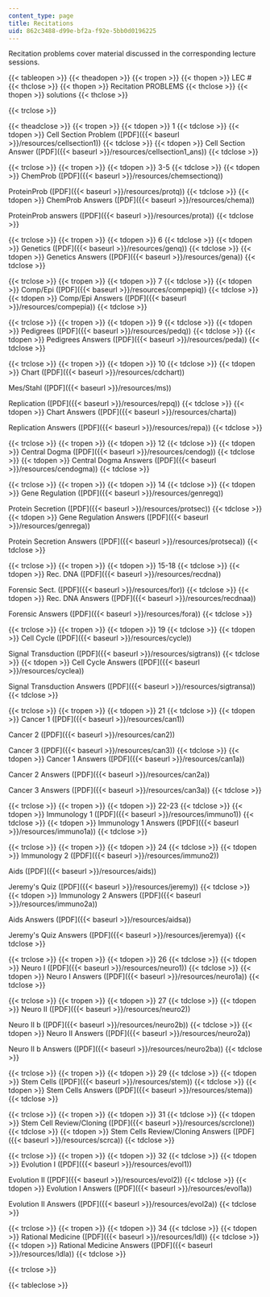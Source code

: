 ```yaml
---
content_type: page
title: Recitations
uid: 862c3488-d99e-bf2a-f92e-5bb0d0196225
---
```


Recitation problems cover material discussed in the corresponding lecture sessions.

{{< tableopen >}}
{{< theadopen >}}
{{< tropen >}}
{{< thopen >}}
LEC #
{{< thclose >}}
{{< thopen >}}
Recitation PROBLEMS
{{< thclose >}}
{{< thopen >}}
solutions
{{< thclose >}}

{{< trclose >}}

{{< theadclose >}}
{{< tropen >}}
{{< tdopen >}}
1
{{< tdclose >}}
{{< tdopen >}}
Cell Section Problem ([PDF]({{< baseurl >}}/resources/cellsection1))
{{< tdclose >}}
{{< tdopen >}}
Cell Section Answer ([PDF]({{< baseurl >}}/resources/cellsection1_ans))
{{< tdclose >}}

{{< trclose >}}
{{< tropen >}}
{{< tdopen >}}
3-5
{{< tdclose >}}
{{< tdopen >}}
ChemProb ([PDF]({{< baseurl >}}/resources/chemsectionq))  
  
ProteinProb ([PDF]({{< baseurl >}}/resources/protq))
{{< tdclose >}}
{{< tdopen >}}
ChemProb Answers ([PDF]({{< baseurl >}}/resources/chema))  
  
ProteinProb answers ([PDF]({{< baseurl >}}/resources/prota))
{{< tdclose >}}

{{< trclose >}}
{{< tropen >}}
{{< tdopen >}}
6
{{< tdclose >}}
{{< tdopen >}}
Genetics ([PDF]({{< baseurl >}}/resources/genq))
{{< tdclose >}}
{{< tdopen >}}
Genetics Answers ([PDF]({{< baseurl >}}/resources/gena))
{{< tdclose >}}

{{< trclose >}}
{{< tropen >}}
{{< tdopen >}}
7
{{< tdclose >}}
{{< tdopen >}}
Comp/Epi ([PDF]({{< baseurl >}}/resources/compepiq))
{{< tdclose >}}
{{< tdopen >}}
Comp/Epi Answers ([PDF]({{< baseurl >}}/resources/compepia))
{{< tdclose >}}

{{< trclose >}}
{{< tropen >}}
{{< tdopen >}}
9
{{< tdclose >}}
{{< tdopen >}}
Pedigrees ([PDF]({{< baseurl >}}/resources/pedq))
{{< tdclose >}}
{{< tdopen >}}
Pedigrees Answers ([PDF]({{< baseurl >}}/resources/peda))
{{< tdclose >}}

{{< trclose >}}
{{< tropen >}}
{{< tdopen >}}
10
{{< tdclose >}}
{{< tdopen >}}
Chart ([PDF]({{< baseurl >}}/resources/cdchart))  
  
Mes/Stahl ([PDF]({{< baseurl >}}/resources/ms))  
  
Replication ([PDF]({{< baseurl >}}/resources/repq))
{{< tdclose >}}
{{< tdopen >}}
Chart Answers ([PDF]({{< baseurl >}}/resources/charta))  
  
Replication Answers ([PDF]({{< baseurl >}}/resources/repa))
{{< tdclose >}}

{{< trclose >}}
{{< tropen >}}
{{< tdopen >}}
12
{{< tdclose >}}
{{< tdopen >}}
Central Dogma ([PDF]({{< baseurl >}}/resources/cendog))
{{< tdclose >}}
{{< tdopen >}}
Central Dogma Answers ([PDF]({{< baseurl >}}/resources/cendogma))
{{< tdclose >}}

{{< trclose >}}
{{< tropen >}}
{{< tdopen >}}
14
{{< tdclose >}}
{{< tdopen >}}
Gene Regulation ([PDF]({{< baseurl >}}/resources/genregq))  
  
Protein Secretion ([PDF]({{< baseurl >}}/resources/protsec))
{{< tdclose >}}
{{< tdopen >}}
Gene Regulation Answers ([PDF]({{< baseurl >}}/resources/genrega))  
  
Protein Secretion Answers ([PDF]({{< baseurl >}}/resources/protseca))
{{< tdclose >}}

{{< trclose >}}
{{< tropen >}}
{{< tdopen >}}
15-18
{{< tdclose >}}
{{< tdopen >}}
Rec. DNA ([PDF]({{< baseurl >}}/resources/recdna))  
  
Forensic Sect. ([PDF]({{< baseurl >}}/resources/for))
{{< tdclose >}}
{{< tdopen >}}
Rec. DNA Answers ([PDF]({{< baseurl >}}/resources/recdnaa))  
  
Forensic Answers ([PDF]({{< baseurl >}}/resources/fora))
{{< tdclose >}}

{{< trclose >}}
{{< tropen >}}
{{< tdopen >}}
19
{{< tdclose >}}
{{< tdopen >}}
Cell Cycle ([PDF]({{< baseurl >}}/resources/cycle))  
  
Signal Transduction ([PDF]({{< baseurl >}}/resources/sigtrans))
{{< tdclose >}}
{{< tdopen >}}
Cell Cycle Answers ([PDF]({{< baseurl >}}/resources/cyclea))  
  
Signal Transduction Answers ([PDF]({{< baseurl >}}/resources/sigtransa))
{{< tdclose >}}

{{< trclose >}}
{{< tropen >}}
{{< tdopen >}}
21
{{< tdclose >}}
{{< tdopen >}}
Cancer 1 ([PDF]({{< baseurl >}}/resources/can1))  
  
Cancer 2 ([PDF]({{< baseurl >}}/resources/can2))  
  
Cancer 3 ([PDF]({{< baseurl >}}/resources/can3))
{{< tdclose >}}
{{< tdopen >}}
Cancer 1 Answers ([PDF]({{< baseurl >}}/resources/can1a))  
  
Cancer 2 Answers ([PDF]({{< baseurl >}}/resources/can2a))  
  
Cancer 3 Answers ([PDF]({{< baseurl >}}/resources/can3a))
{{< tdclose >}}

{{< trclose >}}
{{< tropen >}}
{{< tdopen >}}
22-23
{{< tdclose >}}
{{< tdopen >}}
Immunology 1 ([PDF]({{< baseurl >}}/resources/immuno1))
{{< tdclose >}}
{{< tdopen >}}
Immunology 1 Answers ([PDF]({{< baseurl >}}/resources/immuno1a))
{{< tdclose >}}

{{< trclose >}}
{{< tropen >}}
{{< tdopen >}}
24
{{< tdclose >}}
{{< tdopen >}}
Immunology 2 ([PDF]({{< baseurl >}}/resources/immuno2))  
  
Aids ([PDF]({{< baseurl >}}/resources/aids))  
  
Jeremy's Quiz ([PDF]({{< baseurl >}}/resources/jeremy))
{{< tdclose >}}
{{< tdopen >}}
Immunology 2 Answers ([PDF]({{< baseurl >}}/resources/immuno2a))  
  
Aids Answers ([PDF]({{< baseurl >}}/resources/aidsa))  
  
Jeremy's Quiz Answers ([PDF]({{< baseurl >}}/resources/jeremya))
{{< tdclose >}}

{{< trclose >}}
{{< tropen >}}
{{< tdopen >}}
26
{{< tdclose >}}
{{< tdopen >}}
Neuro I ([PDF]({{< baseurl >}}/resources/neuro1))
{{< tdclose >}}
{{< tdopen >}}
Neuro I Answers ([PDF]({{< baseurl >}}/resources/neuro1a))
{{< tdclose >}}

{{< trclose >}}
{{< tropen >}}
{{< tdopen >}}
27
{{< tdclose >}}
{{< tdopen >}}
Neuro II ([PDF]({{< baseurl >}}/resources/neuro2))  
  
Neuro II b ([PDF]({{< baseurl >}}/resources/neuro2b))
{{< tdclose >}}
{{< tdopen >}}
Neuro II Answers ([PDF]({{< baseurl >}}/resources/neuro2a))  
  
Neuro II b Answers ([PDF]({{< baseurl >}}/resources/neuro2ba))
{{< tdclose >}}

{{< trclose >}}
{{< tropen >}}
{{< tdopen >}}
29
{{< tdclose >}}
{{< tdopen >}}
Stem Cells ([PDF]({{< baseurl >}}/resources/stem))
{{< tdclose >}}
{{< tdopen >}}
Stem Cells Answers ([PDF]({{< baseurl >}}/resources/stema))
{{< tdclose >}}

{{< trclose >}}
{{< tropen >}}
{{< tdopen >}}
31
{{< tdclose >}}
{{< tdopen >}}
Stem Cell Review/Cloning ([PDF]({{< baseurl >}}/resources/scrclone))
{{< tdclose >}}
{{< tdopen >}}
Stem Cells Review/Cloning Answers ([PDF]({{< baseurl >}}/resources/scrca))
{{< tdclose >}}

{{< trclose >}}
{{< tropen >}}
{{< tdopen >}}
32
{{< tdclose >}}
{{< tdopen >}}
Evolution I ([PDF]({{< baseurl >}}/resources/evol1))  
  
Evolution II ([PDF]({{< baseurl >}}/resources/evol2))
{{< tdclose >}}
{{< tdopen >}}
Evolution I Answers ([PDF]({{< baseurl >}}/resources/evol1a))  
  
Evolution II Answers ([PDF]({{< baseurl >}}/resources/evol2a))
{{< tdclose >}}

{{< trclose >}}
{{< tropen >}}
{{< tdopen >}}
34
{{< tdclose >}}
{{< tdopen >}}
Rational Medicine ([PDF]({{< baseurl >}}/resources/ldl))
{{< tdclose >}}
{{< tdopen >}}
Rational Medicine Answers ([PDF]({{< baseurl >}}/resources/ldla))
{{< tdclose >}}

{{< trclose >}}

{{< tableclose >}}